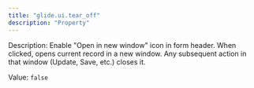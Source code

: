```yaml
---
title: "glide.ui.tear_off"
description: "Property"
---
```


Description: Enable "Open in new window" icon in form header. When clicked, opens current record in a new window. Any subsequent action in that window (Update, Save, etc.) closes it.

Value: `false`